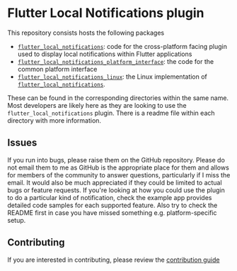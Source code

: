 # Flutter Local Notifications plugin

This repository consists hosts the following packages

- [`flutter_local_notifications`](https://github.com/MaikuB/flutter_local_notifications/tree/master/flutter_local_notifications): code for the cross-platform facing plugin used to display local notifications within Flutter applications
- [`flutter_local_notifications_platform_interface`](https://github.com/MaikuB/flutter_local_notifications/tree/master/flutter_local_notifications_platform_interface): the code for the common platform interface
- [`flutter_local_notifications_linux`](https://github.com/MaikuB/flutter_local_notifications/tree/master/flutter_local_notifications_linux): the Linux implementation of [`flutter_local_notifications`](https://pub.dev/packages/flutter_local_notifications).

These can be found in the corresponding directories within the same name. Most developers are likely here as they are looking to use the `flutter_local_notifications` plugin. There is a readme file within each directory with more information.

## Issues

If you run into bugs, please raise them on the GitHub repository. Please do not email them to me as GitHub is the appropriate place for them and allows for members of the community to answer questions, particularly if I miss the email. It would also be much appreciated if they could be limited to actual bugs or feature requests. If you're looking at how you could use the plugin to do a particular kind of notification, check the example app provides detailed code samples for each supported feature. Also try to check the README first in case you have missed something e.g. platform-specific setup.

## Contributing

If you are interested in contributing, please review the [contribution guide](https://github.com/MaikuB/flutter_local_notifications/blob/master/CONTRIBUTING.md)


